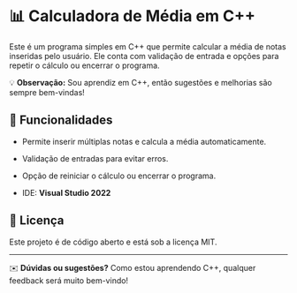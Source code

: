 # 📊 Calculadora de Média em C++

Este é um programa simples em C++ que permite calcular a média de notas inseridas pelo usuário. Ele conta com validação de entrada e opções para repetir o cálculo ou encerrar o programa.

💡 **Observação:** Sou aprendiz em C++, então sugestões e melhorias são sempre bem-vindas!   

## 🚀 Funcionalidades
- Permite inserir múltiplas notas e calcula a média automaticamente.
- Validação de entradas para evitar erros.
- Opção de reiniciar o cálculo ou encerrar o programa.


- IDE: **Visual Studio 2022**


## 📜 Licença
Este projeto é de código aberto e está sob a licença MIT.

---

✉️ **Dúvidas ou sugestões?** Como estou aprendendo C++, qualquer feedback será muito bem-vindo! 

